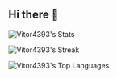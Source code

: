 ## Hi there 👋

![Vitor4393's Stats](https://github-readme-stats.vercel.app/api?username=Vitor4393&theme=slateorange&show_icons=true&hide_border=true&count_private=true)

![Vitor4393's Streak](https://github-readme-streak-stats.herokuapp.com/?user=Vitor4393&theme=slateorange&hide_border=true)

![Vitor4393's Top Languages](https://github-readme-stats.vercel.app/api/top-langs/?username=Vitor4393&theme=slateorange&show_icons=true&hide_border=true&layout=compact)

<!--
**Vitor4393/Vitor4393** is a ✨ _special_ ✨ repository because its `README.md` (this file) appears on your GitHub profile.

Here are some ideas to get you started:

- 🔭 I’m currently working on ...
- 🌱 I’m currently learning ...
- 👯 I’m looking to collaborate on ...
- 🤔 I’m looking for help with ...
- 💬 Ask me about ...
- 📫 How to reach me: ...
- 😄 Pronouns: ...
- ⚡ Fun fact: ...
-->
